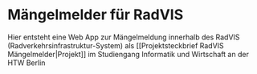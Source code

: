 # Mängelmelder für RadVIS
Hier entsteht eine Web App zur Mängelmeldung innerhalb des RadVIS (Radverkehrsinfrastruktur-System) als [[Projektsteckbrief RadVIS Mängelmelder|Projekt]] im Studiengang Informatik und Wirtschaft an der HTW Berlin
